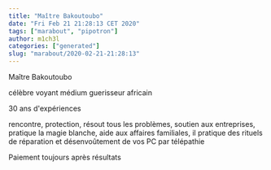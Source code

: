 ```yaml
---
title: "Maître Bakoutoubo"
date: "Fri Feb 21 21:28:13 CET 2020"
tags: ["marabout", "pipotron"]
author: m1ch3l
categories: ["generated"]
slug: "marabout/2020-02-21-21:28:13"
---
```


Maître Bakoutoubo

célèbre voyant médium guerisseur africain

30 ans d'expériences

rencontre, protection, résout tous les problèmes, soutien aux entreprises, pratique la magie blanche, aide aux affaires familiales, il pratique des rituels de réparation et désenvoûtement de vos PC par télépathie

Paiement toujours après résultats
